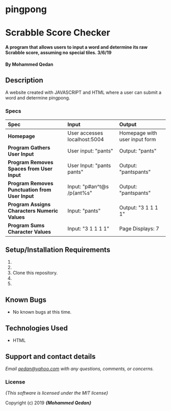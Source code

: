 # pingpong
# Scrabble Score Checker

#### A program that allows users to input a word and determine its raw Scrabble score, assuming no special tiles. 3/6/19

#### By **Mohammed Qedan**

## Description

A website created with JAVASCRIPT and HTML where a user can submit a word and determine pingpong.


### Specs
| Spec | Input | Output |
| :-------------     | :------------- | :------------- |
| **Homepage** | User accesses localhost:5004 | Homepage with user input form |
| **Program Gathers User Input** | User input: "pants" | Output: "pants" |
| **Program Removes Spaces from User Input**| User Input: "pants pants" | Output: "pantspants" |
| **Program Removes Punctuation from User Input**| Input: "p#an^t@s  /p(ant%s" | Output: "pantspants" |
| **Program Assigns Characters Numeric Values** | Input: "pants" | Output: "3 1 1 1 1" |
| **Program Sums Character Values**| Input: "3 1 1 1 1" | Page Displays: 7 |

## Setup/Installation Requirements

1. 
2. 
3. Clone this repository.
4. 
5. 

## Known Bugs
* No known bugs at this time.

## Technologies Used

* HTML

## Support and contact details

_Email qedan@yahoo.com with any questions, comments, or concerns._

### License

*{This software is licensed under the MIT license}*

Copyright (c) 2019 **_{Mohammed Qedan}_**
